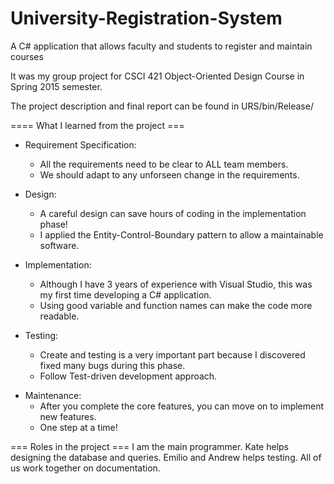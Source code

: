 # University-Registration-System
A C# application that allows faculty and students to register and maintain courses

It was my group project for CSCI 421 Object-Oriented Design Course in Spring 2015 semester.

The project description and final report can be found in URS/bin/Release/

==== What I learned from the project ===
- Requirement Specification:
  + All the requirements need to be clear to ALL team members.
  + We should adapt to any unforseen change in the requirements.
  
- Design:
  + A careful design can save hours of coding in the implementation phase!
  + I applied the Entity-Control-Boundary pattern to allow a maintainable software.
  
- Implementation:
  + Although I have 3 years of experience with Visual Studio, this was my first time developing a C# application.
  + Using good variable and function names can make the code more readable.
  
- Testing:
  + Create and testing is a very important part because I discovered fixed many bugs during this phase.
  + Follow Test-driven development approach.
  
+ Maintenance:
  + After you complete the core features, you can move on to implement new features.
  + One step at a time!
  
=== Roles in the project ===
I am the main programmer.
Kate helps designing the database and queries.
Emilio and Andrew helps testing.
All of us work together on documentation.
